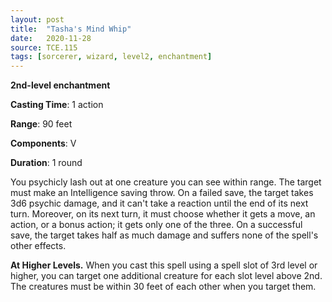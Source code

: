 ```yaml
---
layout: post
title:  "Tasha's Mind Whip"
date:   2020-11-28
source: TCE.115
tags: [sorcerer, wizard, level2, enchantment]
---
```


**2nd-level enchantment**

**Casting Time**: 1 action

**Range**: 90 feet

**Components**: V

**Duration**: 1 round

You psychicly lash out at one creature you can see within range. The target must make an Intelligence saving throw. On a failed save, the target takes 3d6 psychic damage, and it can't take a reaction until the end of its next turn. Moreover, on its next turn, it must choose whether it gets a move, an action, or a bonus action; it gets only one of the three. On a successful save, the target takes half as much damage and suffers none of the spell's other effects.

**At Higher Levels.** When you cast this spell using a spell slot of 3rd level or higher, you can target one additional creature for each slot level above 2nd. The creatures must be within 30 feet of each other when you target them.